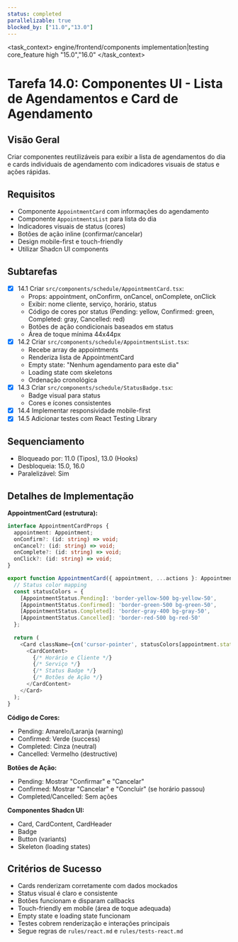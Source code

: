 ```yaml
---
status: completed
parallelizable: true
blocked_by: ["11.0","13.0"]
---
```


<task_context>
<domain>engine/frontend/components</domain>
<type>implementation|testing</type>
<scope>core_feature</scope>
<complexity>high</complexity>
<dependencies></dependencies>
<unblocks>"15.0","16.0"</unblocks>
</task_context>

# Tarefa 14.0: Componentes UI - Lista de Agendamentos e Card de Agendamento

## Visão Geral
Criar componentes reutilizáveis para exibir a lista de agendamentos do dia e cards individuais de agendamento com indicadores visuais de status e ações rápidas.

## Requisitos
- Componente `AppointmentCard` com informações do agendamento
- Componente `AppointmentsList` para lista do dia
- Indicadores visuais de status (cores)
- Botões de ação inline (confirmar/cancelar)
- Design mobile-first e touch-friendly
- Utilizar Shadcn UI components

## Subtarefas
- [x] 14.1 Criar `src/components/schedule/AppointmentCard.tsx`:
  - Props: appointment, onConfirm, onCancel, onComplete, onClick
  - Exibir: nome cliente, serviço, horário, status
  - Código de cores por status (Pending: yellow, Confirmed: green, Completed: gray, Cancelled: red)
  - Botões de ação condicionais baseados em status
  - Área de toque mínima 44x44px
- [x] 14.2 Criar `src/components/schedule/AppointmentsList.tsx`:
  - Recebe array de appointments
  - Renderiza lista de AppointmentCard
  - Empty state: "Nenhum agendamento para este dia"
  - Loading state com skeletons
  - Ordenação cronológica
- [x] 14.3 Criar `src/components/schedule/StatusBadge.tsx`:
  - Badge visual para status
  - Cores e ícones consistentes
- [x] 14.4 Implementar responsividade mobile-first
- [x] 14.5 Adicionar testes com React Testing Library

## Sequenciamento
- Bloqueado por: 11.0 (Tipos), 13.0 (Hooks)
- Desbloqueia: 15.0, 16.0
- Paralelizável: Sim

## Detalhes de Implementação

**AppointmentCard (estrutura):**
```typescript
interface AppointmentCardProps {
  appointment: Appointment;
  onConfirm?: (id: string) => void;
  onCancel?: (id: string) => void;
  onComplete?: (id: string) => void;
  onClick?: (id: string) => void;
}

export function AppointmentCard({ appointment, ...actions }: AppointmentCardProps) {
  // Status color mapping
  const statusColors = {
    [AppointmentStatus.Pending]: 'border-yellow-500 bg-yellow-50',
    [AppointmentStatus.Confirmed]: 'border-green-500 bg-green-50',
    [AppointmentStatus.Completed]: 'border-gray-400 bg-gray-50',
    [AppointmentStatus.Cancelled]: 'border-red-500 bg-red-50'
  };
  
  return (
    <Card className={cn('cursor-pointer', statusColors[appointment.status])}>
      <CardContent>
        {/* Horário e Cliente */}
        {/* Serviço */}
        {/* Status Badge */}
        {/* Botões de Ação */}
      </CardContent>
    </Card>
  );
}
```

**Código de Cores:**
- Pending: Amarelo/Laranja (warning)
- Confirmed: Verde (success)
- Completed: Cinza (neutral)
- Cancelled: Vermelho (destructive)

**Botões de Ação:**
- Pending: Mostrar "Confirmar" e "Cancelar"
- Confirmed: Mostrar "Cancelar" e "Concluir" (se horário passou)
- Completed/Cancelled: Sem ações

**Componentes Shadcn UI:**
- Card, CardContent, CardHeader
- Badge
- Button (variants)
- Skeleton (loading states)

## Critérios de Sucesso
- Cards renderizam corretamente com dados mockados
- Status visual é claro e consistente
- Botões funcionam e disparam callbacks
- Touch-friendly em mobile (área de toque adequada)
- Empty state e loading state funcionam
- Testes cobrem renderização e interações principais
- Segue regras de `rules/react.md` e `rules/tests-react.md`
